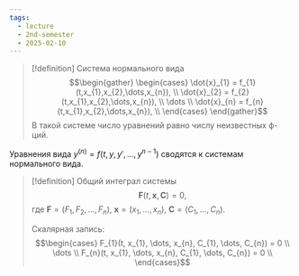 ```yaml
---
tags:
  - lecture
  - 2nd-semester
  - 2025-02-10
---
```

> [!definition] Система нормального вида
> $$\begin{gather}
\begin{cases}
\dot{x}_{1} = f_{1}(t,x_{1},x_{2},\dots,x_{n}), \\ 
\dot{x}_{2} = f_{2}(t,x_{1},x_{2},\dots,x_{n}), \\ 
\dots \\
\dot{x}_{n} = f_{n}(t,x_{1},x_{2},\dots,x_{n}), \\ 
\end{cases}
\end{gather}$$
> В такой системе число уравнений равно числу неизвестных ф-ций.

Уравнения вида $y^{(n)} = f(t, y, y', \dots, y^{n-1})$ сводятся к системам нормального вида.

> [!definition] Общий интеграл системы
> $$\mathbf{F}(t,\mathbf{x},\mathbf{C}) = 0,$$
> где $\mathbf{F} = (F_{1}, F_{2}, \dots, F_{n})$, $\mathbf{x} = (x_{1}, \dots, x_{n})$, $\mathbf{C} = (C_{1}, \dots, C_{n})$.
>
> Скалярная запись:
> $$\begin{cases}
F_{1}(t, x_{1}, \dots, x_{n}, C_{1}, \dots, C_{n}) = 0 \\
\dots \\
F_{n}(t, x_{1}, \dots, x_{n}, C_{1}, \dots, C_{n}) = 0 \\
\end{cases}$$
